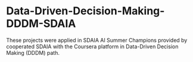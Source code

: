 # Data-Driven-Decision-Making-DDDM-SDAIA
These projects were applied in SDAIA AI Summer Champions provided by cooperated SDAIA with the Coursera platform in Data-Driven Decision Making (DDDM) path.
